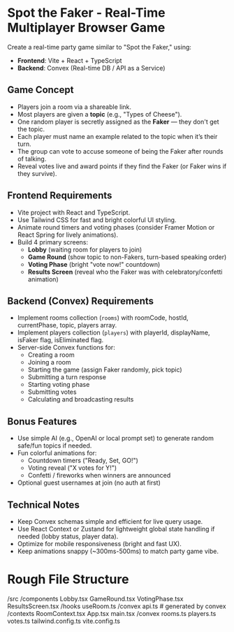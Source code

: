 # Spot the Faker - Real-Time Multiplayer Browser Game

Create a real-time party game similar to "Spot the Faker," using:

- **Frontend**: Vite + React + TypeScript
- **Backend**: Convex (Real-time DB / API as a Service)

## Game Concept

- Players join a room via a shareable link.
- Most players are given a **topic** (e.g., "Types of Cheese").
- One random player is secretly assigned as the **Faker** — they don't get the topic.
- Each player must name an example related to the topic when it’s their turn.
- The group can vote to accuse someone of being the Faker after rounds of talking.
- Reveal votes live and award points if they find the Faker (or Faker wins if they survive).

## Frontend Requirements

- Vite project with React and TypeScript.
- Use Tailwind CSS for fast and bright colorful UI styling.
- Animate round timers and voting phases (consider Framer Motion or React Spring for lively animations).
- Build 4 primary screens:
  - **Lobby** (waiting room for players to join)
  - **Game Round** (show topic to non-Fakers, turn-based speaking order)
  - **Voting Phase** (bright "vote now!" countdown)
  - **Results Screen** (reveal who the Faker was with celebratory/confetti animation)

## Backend (Convex) Requirements

- Implement rooms collection (`rooms`) with roomCode, hostId, currentPhase, topic, players array.
- Implement players collection (`players`) with playerId, displayName, isFaker flag, isEliminated flag.
- Server-side Convex functions for:
  - Creating a room
  - Joining a room
  - Starting the game (assign Faker randomly, pick topic)
  - Submitting a turn response
  - Starting voting phase
  - Submitting votes
  - Calculating and broadcasting results

## Bonus Features

- Use simple AI (e.g., OpenAI or local prompt set) to generate random safe/fun topics if needed.
- Fun colorful animations for:
  - Countdown timers ("Ready, Set, GO!")
  - Voting reveal ("X votes for Y!")
  - Confetti / fireworks when winners are announced
- Optional guest usernames at join (no auth at first)

## Technical Notes

- Keep Convex schemas simple and efficient for live query usage.
- Use React Context or Zustand for lightweight global state handling if needed (lobby status, player data).
- Optimize for mobile responsiveness (bright and fast UX).
- Keep animations snappy (~300ms-500ms) to match party game vibe.

# Rough File Structure

/src
/components
Lobby.tsx
GameRound.tsx
VotingPhase.tsx
ResultsScreen.tsx
/hooks
useRoom.ts
/convex
api.ts # generated by convex
/contexts
RoomContext.tsx
App.tsx
main.tsx
/convex
rooms.ts
players.ts
votes.ts
tailwind.config.ts
vite.config.ts

